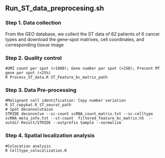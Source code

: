 ## Run_ST_data_preprocesing.sh

### Step 1. Data collection

From the GEO database, we collect the ST data of 62 patients of 6 cancer types and download the gene-spot matrixes, cell coordinates, and corresponding tissue image

### Step 2. Quality control
    #UMI count per spot (>1000); Gene number per spot (>250); Precent MT gene per spot (<25%)
    R Process_ST_data.R ST_Feature_bc_matrix_path
    
### Step 3. Data Pre-processing
    #Malignant cell identification: Copy number variation
    R ST_copykat.R ST_seurat_path
    # Spot deconvolutaion
    STRIDE deconvolve --sc-count scRNA_count_matrix.txt --sc-celltype scRNA_meta_info.txt --st-count  filtered_feature_bc_matrix.h5  --outdir Result/STRIDE --outprefix Sample --normalize

### Step 4. Spatial localization analysis
    #Colocation analysis
    R Celltype_colocalization.R
